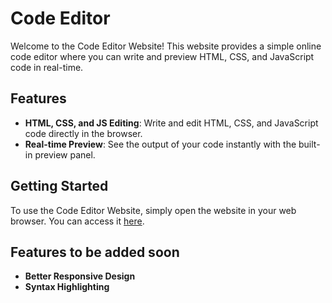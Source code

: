 # Code Editor

Welcome to the Code Editor Website! This website provides a simple online code editor where you can write and preview HTML, CSS, and JavaScript code in real-time.

## Features

- **HTML, CSS, and JS Editing**: Write and edit HTML, CSS, and JavaScript code directly in the browser.
- **Real-time Preview**: See the output of your code instantly with the built-in preview panel.

## Getting Started

To use the Code Editor Website, simply open the website in your web browser. You can access it [here](https://hrx-code-editor.vercel.app/).

## Features to be added soon

- **Better Responsive Design**
- **Syntax Highlighting**

